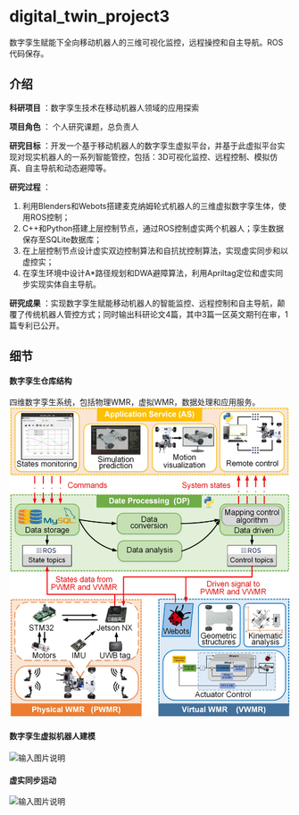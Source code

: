 # digital_twin_project3
数字孪生赋能下全向移动机器人的三维可视化监控，远程操控和自主导航。ROS代码保存。

## 介绍
 **科研项目** ：数字孪生技术在移动机器人领域的应用探索

 **项目角色** ： 个人研究课题，总负责人

 **研究目标** ：开发一个基于移动机器人的数字孪生虚拟平台，并基于此虚拟平台实现对现实机器人的一系列智能管控，包括：3D可视化监控、远程控制、模拟仿真、自主导航和动态避障等。

 **研究过程** ：
1. 利用Blenders和Webots搭建麦克纳姆轮式机器人的三维虚拟数字孪生体，使用ROS控制；
1. C++和Python搭建上层控制节点，通过ROS控制虚实两个机器人；孪生数据保存至SQLite数据库；
1. 在上层控制节点设计虚实双边控制算法和自抗扰控制算法，实现虚实同步和以虚控实；
1. 在孪生环境中设计A*路径规划和DWA避障算法，利用Apriltag定位和虚实同步实现实体自主导航。

 **研究成果** ：实现数字孪生赋能移动机器人的智能监控、远程控制和自主导航，颠覆了传统机器人管控方式；同时输出科研论文4篇，其中3篇一区英文期刊在审，1篇专利已公开。

## 细节
#### 数字孪生仓库结构
四维数字孪生系统，包括物理WMR，虚拟WMR，数据处理和应用服务。
![输入图片说明](figure/四维模型.jpg)

#### 数字孪生虚拟机器人建模
![输入图片说明](figure/虚拟建模.gif)

#### 虚实同步运动
![输入图片说明](figure/虚实同步.gif)
